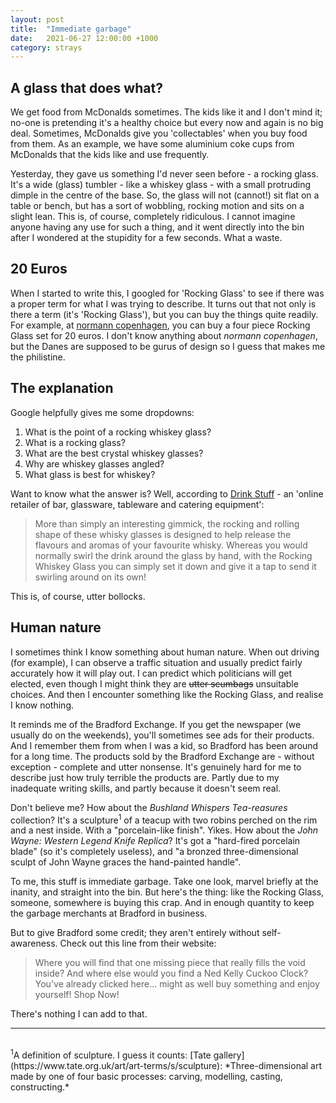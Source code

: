 ```yaml
---
layout: post
title:  "Immediate garbage"
date:   2021-06-27 12:00:00 +1000
category: strays
---
```


## A glass that does what?
We get food from McDonalds sometimes. The kids like it and I don't mind it; no-one is pretending it's a healthy choice but every now and again is no big deal. Sometimes, McDonalds give you 'collectables' when you buy food from them. As an example, we have some aluminium coke cups from McDonalds that the kids like and use frequently. 

Yesterday, they gave us something I'd never seen before - a rocking glass. It's a wide (glass) tumbler - like a whiskey glass - with a small protruding dimple in the centre of the base. So, the glass will not (cannot!) sit flat on a table or bench, but has a sort of wobbling, rocking motion and sits on a slight lean. This is, of course, completely ridiculous. I cannot imagine anyone having any use for such a thing, and it went directly into the bin after I wondered at the stupidity for a few seconds. What a waste.

## 20 Euros
When I started to write this, I googled for 'Rocking Glass' to see if there was a proper term for what I was trying to describe. It turns out that not only is there a term (it's 'Rocking Glass'), but you can buy the things quite readily. For example, at [normann copenhagen](https://www.normann-copenhagen.com/en/Products/Accessories/Serving/Glasses/Rocking-Glass--4-pcs-25-cl-White-120800), you can buy a four piece Rocking Glass set for 20 euros. I don't know anything about *normann copenhagen*, but the Danes are supposed to be gurus of design so I guess that makes me the philistine.

## The explanation
Google helpfully gives me some dropdowns:

1. What is the point of a rocking whiskey glass?  
2. What is a rocking glass?   
3. What are the best crystal whiskey glasses?  
4. Why are whiskey glasses angled?  
5. What glass is best for whiskey?  

Want to know what the answer is? Well, according to [Drink Stuff](https://www.drinkstuff.com/) - an 'online retailer of bar, glassware, tableware and catering equipment':

>More than simply an interesting gimmick, the rocking and rolling shape of these whisky glasses is designed to help release the flavours and aromas of your favourite whisky. Whereas you would normally swirl the drink around the glass by hand, with the Rocking Whiskey Glass you can simply set it down and give it a tap to send it swirling around on its own!

This is, of course, utter bollocks.

## Human nature
I sometimes think I know something about human nature. When out driving (for example), I can observe a traffic situation and usually predict fairly accurately how it will play out. I can predict which politicians will get elected, even though I might think they are <strike>utter scumbags</strike> unsuitable choices. And then I encounter something like the Rocking Glass, and realise I know nothing.

It reminds me of the Bradford Exchange. If you get the newspaper (we usually do on the weekends), you'll sometimes see ads for their products. And I remember them from when I was a kid, so Bradford has been around for a long time. The products sold by the Bradford Exchange are - without exception - complete and utter nonsense. It's genuinely hard for me to describe just how truly terrible the products are. Partly due to my inadequate writing skills, and partly because it doesn't seem real. 

Don't believe me? How about the *Bushland Whispers Tea-reasures* collection? It's a sculpture<sup>1</sup> of a teacup with two robins perched on the rim and a nest inside. With a "porcelain-like finish". Yikes. How about the *John Wayne: Western Legend Knife Replica*? It's got a "hard-fired porcelain blade" (so it's completely useless), and "a bronzed three-dimensional sculpt of John Wayne graces the hand-painted handle". 

To me, this stuff is immediate garbage. Take one look, marvel briefly at the inanity, and straight into the bin. But here's the thing: like the Rocking Glass, someone, somewhere is buying this crap. And in enough quantity to keep the garbage merchants at Bradford in business. 

But to give Bradford some credit; they aren't entirely without self-awareness. Check out this line from their website:

>Where you will find that one missing piece that really fills the void inside? And where else would you find a Ned Kelly Cuckoo Clock? You've already clicked here… might as well buy something and enjoy yourself! Shop Now!

There's nothing I can add to that.

----------------------------------------------
<br>
<sup>1</sup>A definition of sculpture. I guess it counts:
[Tate gallery](https://www.tate.org.uk/art/art-terms/s/sculpture): *Three-dimensional art made by one of four basic processes: carving, modelling, casting, constructing.*

